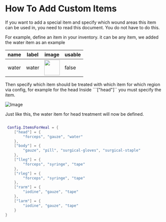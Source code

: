 # How To Add Custom Items

If you want to add a special item and specify which wound areas this item can be used in, you need to read this document.
You do not have to do this.


For example, define an item in your inventory. it can be any item, we added the water item as an example

| name  | label  | image  | usable|
|---|---|---|---|
| water  | water  | [<img src="../assets/gauze.png" width="50"/>](../assets/gauze.png)  | false  |

Then specify which item should be treated with which item for which region via config, for example for the head
Inside ```["head"]`` you must specify the item.

![Image](../assets/1.png)

Just like this, the water item for head treatment will now be defined.

```lua

 Config.ItemsForHeal = {
    ["head"] = {
        "forceps", "gauze", "water" 
    },
    ["body"] = {
        "gauze", "pill", "surgical-gloves", "surgical-staple" 
    },
    ["lleg"] = {
        "forceps", "syringe", "tape" 
    },
    ["rleg"] = {
        "forceps", "syringe", "tape" 
    },
    ["rarm"] = {
        "iodine", "gauze", "tape"
    },
    ["larm"] = {
        "iodine", "gauze", "tape"
    }
}
```